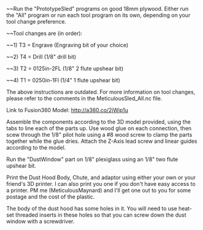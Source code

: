 ~~Run the "PrototypeSled" programs on good 18mm plywood. Either run the "All" program or run each tool program on its own, depending on your tool change preference. 

~~Tool changes are (in order):

~~1) T3 = Engrave (Engraving bit of your choice)

~~2) T4 = Drill (1/8" drill bit)

~~3) T2 = 0125in-2FL (1/8" 2 flute upshear bit)

~~4) T1 = 0250in-1Fl (1/4" 1 flute upshear bit)

The above instructions are outdated. For more information on tool changes, please refer to the comments in the MeticulousSled_All.nc file.

Link to Fusion360 Model: http://a360.co/2jWip1u

Assemble the components according to the 3D model provided, using the tabs to line each of the parts up. Use wood glue on each connection, then scew through the 1/8" pilot hole using a #8 wood screw to clamp the parts together while the glue dries. Attach the Z-Axis lead screw and linear guides according to the model.

Run the "DustWindow" part on 1/8" plexiglass using an 1/8" two flute upshear bit.

Print the Dust Hood Body, Chute, and adaptor using either your own or your friend's 3D printer. I can also print you one if you don't have easy access to a printer. PM me (MeticulousMaynard) and I'll get one out to you for some postage and the cost of the plastic.

The body of the dust hood has some holes in it. You will need to use heat-set threaded inserts in these holes so that you can screw down the dust window with a screwdriver.
